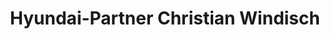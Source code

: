 ---
title: "Hyundai-Partner Christian Windisch"
url: /kittsee/hyundai-partner-christian-windisch/
shop: Autohaus
---